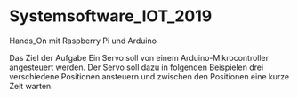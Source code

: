 # Systemsoftware_IOT_2019
Hands_On mit Raspberry Pi und Arduino 

Das Ziel der Aufgabe
Ein Servo soll von einem Arduino-Mikrocontroller angesteuert werden. Der Servo soll dazu in folgenden Beispielen drei verschiedene Positionen ansteuern und zwischen den Positionen eine kurze Zeit warten.

